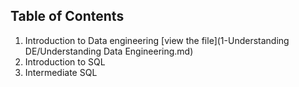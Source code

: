 ## Table of Contents
1. Introduction to Data engineering [view the file](1-Understanding DE/Understanding Data Engineering.md)
2. Introduction to SQL
3. Intermediate SQL
